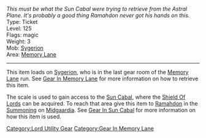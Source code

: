 *This must be what the Sun Cabal were trying to retrieve from the Astral
Plane. It's probably a good thing Ramahdon never got his hands on
this.*  
Type: Ticket  
Level: 125  
Flags: magic  
Weight: 3  
Mob: [Sygerion](Sygerion "wikilink")  
Area: [Memory Lane](:Category:Memory_Lane.md "wikilink")  

------------------------------------------------------------------------

This item loads on [Sygerion](Sygerion "wikilink"), who is in the last
gear room of the [Memory Lane](:Category:Memory_Lane.md "wikilink") run.
See [Gear In Memory Lane](:Category:Gear_In_Memory_Lane.md "wikilink")
for more information on how to retrieve this item.

The scale is used to gain access to the [Sun
Cabal](:Category:Sun_Cabal.md "wikilink"), where the [Shield Of
Lords](Shield_Of_Lords "wikilink") can be acquired. To reach that area
give this item to [Ramahdon](Ramahdon "wikilink") in the
[Summoning](http://avatar.melanarchy.info?title=Category:Summoning) on
[Midgaardia](:Category:Midgaardia.md "wikilink"). See [Gear In Sun
Cabal](:Category:Gear_In_Sun_Cabal.md "wikilink") for more information
on how this item is used.

[Category:Lord Utility Gear](Category:Lord_Utility_Gear "wikilink")
[Category:Gear In Memory Lane](Category:Gear_In_Memory_Lane "wikilink")
